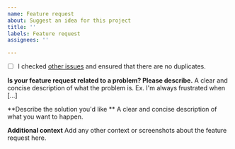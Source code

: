 ```yaml
---
name: Feature request
about: Suggest an idea for this project
title: ''
labels: Feature request
assignees: ''

---
```


- [ ] I checked [other issues](https://github.com/allegro/tradukisto/issues) and ensured that there are no duplicates. 

**Is your feature request related to a problem? Please describe.**
A clear and concise description of what the problem is. Ex. I'm always frustrated when [...]

**Describe the solution you'd like **
A clear and concise description of what you want to happen. 

**Additional context**
Add any other context or screenshots about the feature request here.
